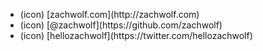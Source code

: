 <style>
.o-split {
  display: table;
  width: 100%;
  box-sizing: border-box;
}

.o-split__chunk {
  display: table-cell;
  vertical-align: middle;
}

.o-split__chunk--right {
  text-align: right;
}

.reveal-reset {
	border: none !important;
	box-shadow: none !important;
	height: 800px;
}
</style>


<!-- it's my dream to have a two column layout here
with my image on the left and links on the right -->


<div class="scope-intro">
	<div class="o-split">
		<div class="o-split__chunk">
			<!-- <img src="/img/portrait.png" alt="" class="reveal-reset"> -->
		</div><!-- 
 --><div class="o-split__chunk split__chunk--right">
			<ul class="v-list">
				<li>
					(icon) [zachwolf.com](http://zachwolf.com)
				</li>
				<li>
					(icon) [@zachwolf](https://github.com/zachwolf)
				</li>
				<li>
					(icon) [hellozachwolf](https://twitter.com/hellozachwolf)
				</li>
			</ul>
		</div>
	</div>
</div>